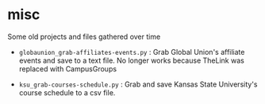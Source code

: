 # misc

Some old projects and files gathered over time

- `globaunion_grab-affiliates-events.py` : Grab Global Union's affiliate events and save to a text file. No longer works because TheLink was replaced with CampusGroups

- `ksu_grab-courses-schedule.py` : Grab and save Kansas State University's course schedule to a csv file.

